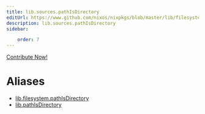```yaml
---
title: lib.sources.pathIsDirectory
editUrl: https://www.github.com/nixos/nixpkgs/blob/master/lib/filesystem.nix#L77C21
description: lib.sources.pathIsDirectory
sidebar:

    order: 7
---
```


<a href="https://www.github.com/nixos/nixpkgs/blob/master/lib/filesystem.nix#L77C21">Contribute Now!</a>


# Aliases

- [lib.filesystem.pathIsDirectory](/reference/libfilesystem.pathIsDirectory)
- [lib.pathIsDirectory](/reference/libpathIsDirectory)



